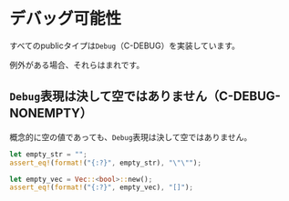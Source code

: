 # <!--Debuggability--> デバッグ可能性


<span id="c-debug"></span><!--## All public types implement `Debug` (C-DEBUG)-->
すべてのpublicタイプは`Debug`（C-DEBUG）を実装しています。

<!--If there are exceptions, they are rare.-->
例外がある場合、それらはまれです。


<span id="c-debug-nonempty"></span><!--## `Debug` representation is never empty (C-DEBUG-NONEMPTY)-->
## `Debug`表現は決して空ではありません（C-DEBUG-NONEMPTY）

<!--Even for conceptually empty values, the `Debug` representation should never be empty.-->
概念的に空の値であっても、`Debug`表現は決して空ではありません。

```rust
let empty_str = "";
assert_eq!(format!("{:?}", empty_str), "\"\"");

let empty_vec = Vec::<bool>::new();
assert_eq!(format!("{:?}", empty_vec), "[]");
```
